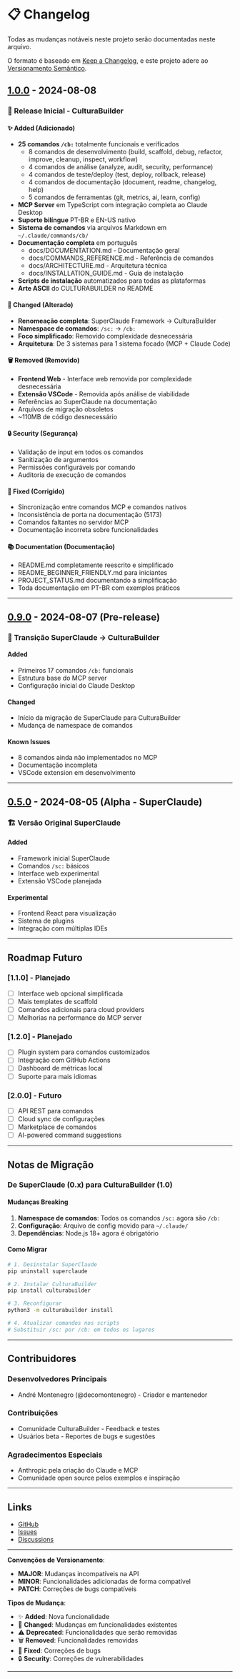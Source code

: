 # 📋 Changelog

Todas as mudanças notáveis neste projeto serão documentadas neste arquivo.

O formato é baseado em [Keep a Changelog](https://keepachangelog.com/pt-BR/1.0.0/),
e este projeto adere ao [Versionamento Semântico](https://semver.org/lang/pt-BR/).

## [1.0.0] - 2024-08-08

### 🎉 Release Inicial - CulturaBuilder

#### ✨ Added (Adicionado)
- **25 comandos `/cb:`** totalmente funcionais e verificados
  - 8 comandos de desenvolvimento (build, scaffold, debug, refactor, improve, cleanup, inspect, workflow)
  - 4 comandos de análise (analyze, audit, security, performance)
  - 4 comandos de teste/deploy (test, deploy, rollback, release)
  - 4 comandos de documentação (document, readme, changelog, help)
  - 5 comandos de ferramentas (git, metrics, ai, learn, config)
- **MCP Server** em TypeScript com integração completa ao Claude Desktop
- **Suporte bilíngue** PT-BR e EN-US nativo
- **Sistema de comandos** via arquivos Markdown em `~/.claude/commands/cb/`
- **Documentação completa** em português
  - docs/DOCUMENTATION.md - Documentação geral
  - docs/COMMANDS_REFERENCE.md - Referência de comandos
  - docs/ARCHITECTURE.md - Arquitetura técnica
  - docs/INSTALLATION_GUIDE.md - Guia de instalação
- **Scripts de instalação** automatizados para todas as plataformas
- **Arte ASCII** do CULTURABUILDER no README

#### 🔄 Changed (Alterado)
- **Renomeação completa**: SuperClaude Framework → CulturaBuilder
- **Namespace de comandos**: `/sc:` → `/cb:`
- **Foco simplificado**: Removido complexidade desnecessária
- **Arquitetura**: De 3 sistemas para 1 sistema focado (MCP + Claude Code)

#### 🗑️ Removed (Removido)
- **Frontend Web** - Interface web removida por complexidade desnecessária
- **Extensão VSCode** - Removida após análise de viabilidade
- Referências ao SuperClaude na documentação
- Arquivos de migração obsoletos
- ~110MB de código desnecessário

#### 🔒 Security (Segurança)
- Validação de input em todos os comandos
- Sanitização de argumentos
- Permissões configuráveis por comando
- Auditoria de execução de comandos

#### 🐛 Fixed (Corrigido)
- Sincronização entre comandos MCP e comandos nativos
- Inconsistência de porta na documentação (5173)
- Comandos faltantes no servidor MCP
- Documentação incorreta sobre funcionalidades

#### 📚 Documentation (Documentação)
- README.md completamente reescrito e simplificado
- README_BEGINNER_FRIENDLY.md para iniciantes
- PROJECT_STATUS.md documentando a simplificação
- Toda documentação em PT-BR com exemplos práticos

---

## [0.9.0] - 2024-08-07 (Pre-release)

### 🔄 Transição SuperClaude → CulturaBuilder

#### Added
- Primeiros 17 comandos `/cb:` funcionais
- Estrutura base do MCP server
- Configuração inicial do Claude Desktop

#### Changed
- Início da migração de SuperClaude para CulturaBuilder
- Mudança de namespace de comandos

#### Known Issues
- 8 comandos ainda não implementados no MCP
- Documentação incompleta
- VSCode extension em desenvolvimento

---

## [0.5.0] - 2024-08-05 (Alpha - SuperClaude)

### 🏗️ Versão Original SuperClaude

#### Added
- Framework inicial SuperClaude
- Comandos `/sc:` básicos
- Interface web experimental
- Extensão VSCode planejada

#### Experimental
- Frontend React para visualização
- Sistema de plugins
- Integração com múltiplas IDEs

---

## Roadmap Futuro

### [1.1.0] - Planejado
- [ ] Interface web opcional simplificada
- [ ] Mais templates de scaffold
- [ ] Comandos adicionais para cloud providers
- [ ] Melhorias na performance do MCP server

### [1.2.0] - Planejado
- [ ] Plugin system para comandos customizados
- [ ] Integração com GitHub Actions
- [ ] Dashboard de métricas local
- [ ] Suporte para mais idiomas

### [2.0.0] - Futuro
- [ ] API REST para comandos
- [ ] Cloud sync de configurações
- [ ] Marketplace de comandos
- [ ] AI-powered command suggestions

---

## Notas de Migração

### De SuperClaude (0.x) para CulturaBuilder (1.0)

#### Mudanças Breaking
1. **Namespace de comandos**: Todos os comandos `/sc:` agora são `/cb:`
2. **Configuração**: Arquivo de config movido para `~/.claude/`
3. **Dependências**: Node.js 18+ agora é obrigatório

#### Como Migrar
```bash
# 1. Desinstalar SuperClaude
pip uninstall superclaude

# 2. Instalar CulturaBuilder
pip install culturabuilder

# 3. Reconfigurar
python3 -m culturabuilder install

# 4. Atualizar comandos nos scripts
# Substituir /sc: por /cb: em todos os lugares
```

---

## Contribuidores

### Desenvolvedores Principais
- André Montenegro (@decomontenegro) - Criador e mantenedor

### Contribuições
- Comunidade CulturaBuilder - Feedback e testes
- Usuários beta - Reportes de bugs e sugestões

### Agradecimentos Especiais
- Anthropic pela criação do Claude e MCP
- Comunidade open source pelos exemplos e inspiração

---

## Links

- [GitHub](https://github.com/decomontenegro/CulturaBuilder-MCP)
- [Issues](https://github.com/decomontenegro/CulturaBuilder-MCP/issues)
- [Discussions](https://github.com/decomontenegro/CulturaBuilder-MCP/discussions)

---

**Convenções de Versionamento**:
- **MAJOR**: Mudanças incompatíveis na API
- **MINOR**: Funcionalidades adicionadas de forma compatível
- **PATCH**: Correções de bugs compatíveis

**Tipos de Mudança**:
- ✨ **Added**: Nova funcionalidade
- 🔄 **Changed**: Mudanças em funcionalidades existentes
- ⚠️ **Deprecated**: Funcionalidades que serão removidas
- 🗑️ **Removed**: Funcionalidades removidas
- 🐛 **Fixed**: Correções de bugs
- 🔒 **Security**: Correções de vulnerabilidades

---

[1.0.0]: https://github.com/decomontenegro/CulturaBuilder-MCP/releases/tag/v1.0.0
[0.9.0]: https://github.com/decomontenegro/CulturaBuilder-MCP/releases/tag/v0.9.0
[0.5.0]: https://github.com/decomontenegro/CulturaBuilder-MCP/releases/tag/v0.5.0
